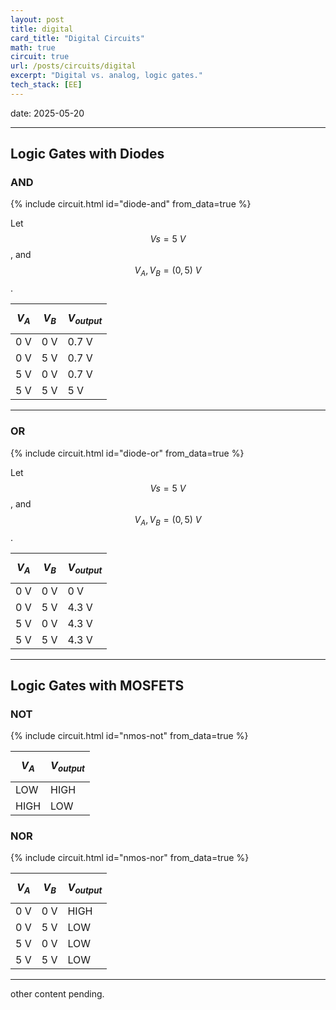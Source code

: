 ```yaml
---
layout: post
title: digital
card_title: "Digital Circuits"
math: true
circuit: true
url: /posts/circuits/digital
excerpt: "Digital vs. analog, logic gates."
tech_stack: [EE]
---
```


date: 2025-05-20

***

## Logic Gates with Diodes

### AND

{% include circuit.html id="diode-and" from_data=true %}

Let $$Vs = 5\ V$$, and $$V_A, V_B = (0, 5)\ V$$.

| $$V_A$$ | $$V_B$$ | $$V_{output}$$ |
|---------|---------|----------------|
| 0 V     | 0 V     | 0.7 V          |
| 0 V     | 5 V     | 0.7 V          |
| 5 V     | 0 V     | 0.7 V          |
| 5 V     | 5 V     | 5 V            |

***

### OR

{% include circuit.html id="diode-or" from_data=true %}

Let $$Vs = 5\ V$$, and $$V_A, V_B = (0, 5)\ V$$.

| $$V_A$$ | $$V_B$$ | $$V_{output}$$ |
|---------|---------|----------------|
| 0 V     | 0 V     | 0 V            |
| 0 V     | 5 V     | 4.3 V          |
| 5 V     | 0 V     | 4.3 V          |
| 5 V     | 5 V     | 4.3 V          |

***

## Logic Gates with MOSFETS

### NOT

{% include circuit.html id="nmos-not" from_data=true %}

| $$V_A$$ | $$V_{output}$$ |
|---------|----------------|
| LOW     | HIGH           |
| HIGH    | LOW            |

### NOR

{% include circuit.html id="nmos-nor" from_data=true %}

| $$V_A$$ | $$V_B$$ | $$V_{output}$$ |
|---------|---------|----------------|
| 0 V     | 0 V     | HIGH           |
| 0 V     | 5 V     | LOW            |
| 5 V     | 0 V     | LOW            |
| 5 V     | 5 V     | LOW            |

***

other content pending.